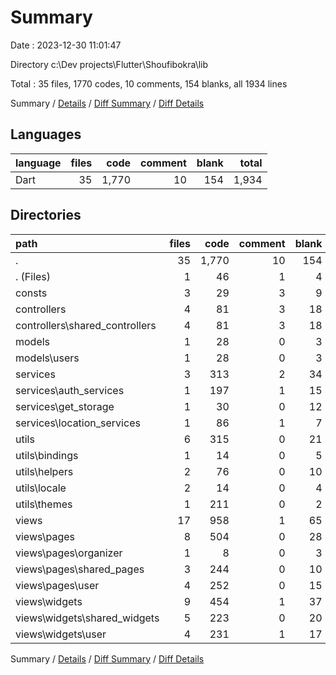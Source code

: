 # Summary

Date : 2023-12-30 11:01:47

Directory c:\\Dev projects\\Flutter\\Shoufibokra\\lib

Total : 35 files,  1770 codes, 10 comments, 154 blanks, all 1934 lines

Summary / [Details](details.md) / [Diff Summary](diff.md) / [Diff Details](diff-details.md)

## Languages
| language | files | code | comment | blank | total |
| :--- | ---: | ---: | ---: | ---: | ---: |
| Dart | 35 | 1,770 | 10 | 154 | 1,934 |

## Directories
| path | files | code | comment | blank | total |
| :--- | ---: | ---: | ---: | ---: | ---: |
| . | 35 | 1,770 | 10 | 154 | 1,934 |
| . (Files) | 1 | 46 | 1 | 4 | 51 |
| consts | 3 | 29 | 3 | 9 | 41 |
| controllers | 4 | 81 | 3 | 18 | 102 |
| controllers\\shared_controllers | 4 | 81 | 3 | 18 | 102 |
| models | 1 | 28 | 0 | 3 | 31 |
| models\\users | 1 | 28 | 0 | 3 | 31 |
| services | 3 | 313 | 2 | 34 | 349 |
| services\\auth_services | 1 | 197 | 1 | 15 | 213 |
| services\\get_storage | 1 | 30 | 0 | 12 | 42 |
| services\\location_services | 1 | 86 | 1 | 7 | 94 |
| utils | 6 | 315 | 0 | 21 | 336 |
| utils\\bindings | 1 | 14 | 0 | 5 | 19 |
| utils\\helpers | 2 | 76 | 0 | 10 | 86 |
| utils\\locale | 2 | 14 | 0 | 4 | 18 |
| utils\\themes | 1 | 211 | 0 | 2 | 213 |
| views | 17 | 958 | 1 | 65 | 1,024 |
| views\\pages | 8 | 504 | 0 | 28 | 532 |
| views\\pages\\organizer | 1 | 8 | 0 | 3 | 11 |
| views\\pages\\shared_pages | 3 | 244 | 0 | 10 | 254 |
| views\\pages\\user | 4 | 252 | 0 | 15 | 267 |
| views\\widgets | 9 | 454 | 1 | 37 | 492 |
| views\\widgets\\shared_widgets | 5 | 223 | 0 | 20 | 243 |
| views\\widgets\\user | 4 | 231 | 1 | 17 | 249 |

Summary / [Details](details.md) / [Diff Summary](diff.md) / [Diff Details](diff-details.md)